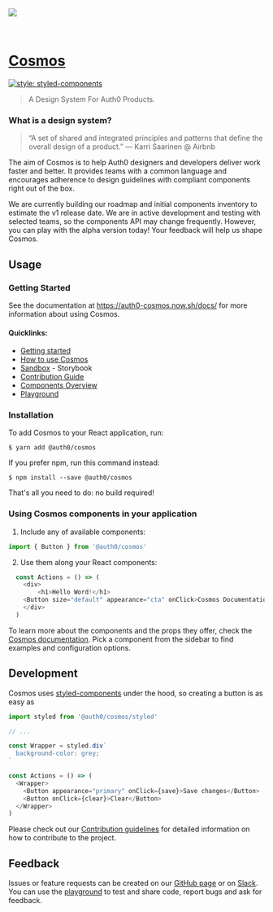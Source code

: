 
<img src="https://cdn.auth0.com/website/cosmos/github/readme-header.png">

&nbsp;

# [Cosmos](https://auth0-cosmos.now.sh/)

[![style: styled-components](https://img.shields.io/badge/style-%F0%9F%92%85%20styled--components-orange.svg?colorB=daa357&colorA=db748e)](https://github.com/styled-components/styled-components)

> A Design System For Auth0 Products.

### What is a design system?

> “A set of shared and integrated principles and patterns that define the overall design of a product.” — Karri Saarinen @ Airbnb

The aim of Cosmos is to help Auth0 designers and developers deliver work faster and better. It provides teams with a common language and encourages adherence to design guidelines with compliant components right out of the box.

We are currently building our roadmap and initial components inventory to estimate the v1 release date. We are in active development and testing with selected teams, so the components API may change frequently. However, you can play with the alpha version today! Your feedback will help us shape Cosmos.

## Usage

### Getting Started

See the documentation at https://auth0-cosmos.now.sh/docs/ for more information about using Cosmos.

#### Quicklinks:

- [Getting started](https://auth0-cosmos.now.sh/docs/)
- [How to use Cosmos](https://auth0-cosmos.now.sh/docs/#/usage)
- [Sandbox](https://auth0-cosmos.now.sh/sandbox) - Storybook
- [Contribution Guide](https://auth0-cosmos.now.sh/docs/#/contribution-guide)
- [Components Overview](https://auth0-cosmos.now.sh/docs/#/overview)
- [Playground](https://auth0-cosmos.now.sh/docs/#/playground) 

### Installation

To add Cosmos to your React application, run:

```
$ yarn add @auth0/cosmos
```

If you prefer npm, run this command instead:

```
$ npm install --save @auth0/cosmos
```

That's all you need to do: no build required!


### Using Cosmos components in your application

1. Include any of available components:

```js
import { Button } from '@auth0/cosmos'
```

2. Use them along your React components:

```js
  const Actions = () => (
    <div>
      	<h1>Hello Word!</h1>
	<Button size="default" appearance="cta" onClick>Cosmos Documentation</Button>
    </div>
  )
```
            
To learn more about the components and the props they offer, check the [Cosmos documentation](https://auth0-cosmos.now.sh/docs/#/). Pick a component from the sidebar to find examples and configuration options. 


## Development

Cosmos uses [styled-components](https://www.styled-components.com) under the hood, so creating a button is as easy as

```js
import styled from '@auth0/cosmos/styled'

// ...

const Wrapper = styled.div`
  background-color: grey;
`

const Actions = () => (
  <Wrapper>
    <Button appearance="primary" onClick={save}>Save changes</Button>
    <Button onClick={clear}>Clear</Button>
  </Wrapper>
)
```

Please check out our [Contribution guidelines](https://auth0-cosmos.now.sh/docs/#/contribution-guide) for detailed information on how to contribute to the project.

## Feedback

Issues or feature requests can be created on our [GitHub page](https://github.com/auth0/cosmos/issues) or on [Slack](https://auth0.slack.com/messages/C5ZK0DD8X). You can use the [playground](https://auth0-cosmos.now.sh/docs/#/playground) to test and share code, report bugs and ask for feedback.
